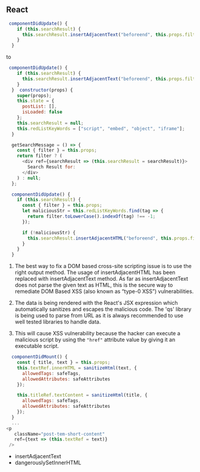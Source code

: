 ## React

```javascript
 componentDidUpdate() {
    if (this.searchResult) {
      this.searchResult.insertAdjacentText("beforeend", this.props.filter);
    }
  }
```
to

```javascript
 componentDidUpdate() {
    if (this.searchResult) {
      this.searchResult.insertAdjacentText("beforeend", this.props.filter);
    }
  }  constructor(props) {
    super(props);
    this.state = {
      postList: [],
      isLoaded: false
    };
    this.searchResult = null;
    this.redListKeyWords = ["script", "embed", "object", "iframe"];
  }

  getSearchMessage = () => {
    const { filter } = this.props;
    return filter ? (
      <div ref={searchResult => (this.searchResult = searchResult)}>
        Search Result for:
      </div>
    ) : null;
  };

  componentDidUpdate() {
    if (this.searchResult) {
      const { filter } = this.props;
      let maliciousStr = this.redListKeyWords.find(tag => {
        return filter.toLowerCase().indexOf(tag) !== -1;
      });

      if (!maliciousStr) {
        this.searchResult.insertAdjacentHTML("beforeend", this.props.filter);
      }
    }
  }
```



1. The best way to fix a DOM based cross-site scripting issue is to use the right output method. The usage of insertAdjacentHTML has been replaced with insertAdjacentText method. As far as insertAdjacentText does not parse the given text as HTML, this is the secure way to remediate DOM Based XSS (also known as “type-0 XSS”) vulnerabilities.


2. The data is being rendered with the React's JSX expression which automatically sanitizes and escapes the malicious code. The 'qs' library is being used to parse from URL as it is always recommended to use well tested libraries to handle data.


3. This will cause XSS vulnerability because the hacker can execute a malicious script by using the `"href"` attribute value by giving it an executable script.
```javascript
  componentDidMount() {
    const { title, text } = this.props;
    this.textRef.innerHTML = sanitizeHtml(text, {
      allowedTags: safeTags,
      allowedAttributes: safeAttributes
    });

    this.titleRef.textContent = sanitizeHtml(title, {
      allowedTags: safeTags,
      allowedAttributes: safeAttributes
    });
  }
  ...
<p
   className="post-tem-short-content"
   ref={text => (this.textRef = text)}
 />
```


- insertAdjacentText
- dangerouslySetInnerHTML